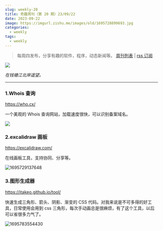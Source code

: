 ```yaml
---
slug: weekly-20
title: 奇趣周刊（第 20 期）23/09/22
date: 2023-09-22
image: https://imgurl.zishu.me/images/old/1695728899693.jpg
categories:
  - weekly
tags:
  - weekly
---
```


> 每周四发布，分享有趣的软件，程序，动态新闻等。 [周刊列表](/categories/weekly/) | [rss 订阅](/categories/weekly/index.xml)

![](https://imgurl.zishu.me/images/old/1695728899693.jpg)

*在钱塘江北岸遥望。*

---

### 1.Whois 查询

https://who.cx/

一个美观的 Whois 查询网站，加载速度很快，可以识别备案域名。

![](https://imgurl.zishu.me/images/old/1695728963549.jpg)

### 2.excalidraw 画板

https://excalidraw.com/

在线画板工具，支持协同、分享等。

![1695729137648](https://imgurl.zishu.me/images/old/1695729137648.jpg)

### 3.图形生成器

https://itakeo.github.io/tool/

快速生成三角形、箭头、阴影、渐变的 CSS 代码。对我来说是不可多得的好工具，日常使用会用到 css 三角形，每次手动画总是很麻烦，有了这个工具，以后可以省很多力气了。

![1695783554430](https://imgurl.zishu.me/images/old/1695783554430.jpg)